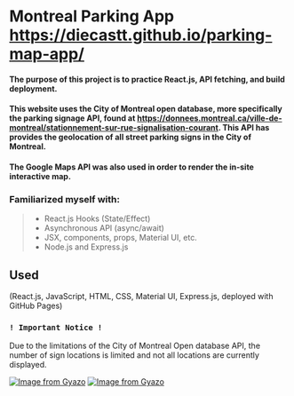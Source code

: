 # Montreal Parking App https://diecastt.github.io/parking-map-app/
#### The purpose of this project is to practice React.js, API fetching, and build deployment.

#### This website uses the City of Montreal open database, more specifically the parking signage API, found at https://donnees.montreal.ca/ville-de-montreal/stationnement-sur-rue-signalisation-courant. This API has provides the geolocation of all street parking signs in the City of Montreal.

#### The Google Maps API was also used in order to render the in-site interactive map.
### Familiarized myself with: 
> - React.js Hooks (State/Effect)
> - Asynchronous API (async/await)
> - JSX, components, props, Material UI, etc.
> - Node.js and Express.js

## Used
(React.js, JavaScript, HTML, CSS, Material UI, Express.js, deployed with GitHub Pages)

### `! Important Notice !`
Due to the limitations of the City of Montreal Open database API, the number of sign locations is limited and not all locations are currently displayed.

[![Image from Gyazo](https://i.gyazo.com/808c84cfda3c99b04aa18cba8c8db2e4.gif)](https://gyazo.com/808c84cfda3c99b04aa18cba8c8db2e4)
[![Image from Gyazo](https://i.gyazo.com/9551a65abf613ae5bf1a953741c6b22c.gif)](https://gyazo.com/9551a65abf613ae5bf1a953741c6b22c)

